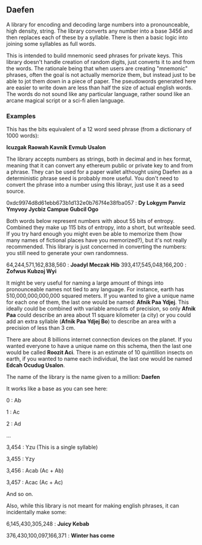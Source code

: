 Daefen
------

A library for encoding and decoding large numbers into a pronounceable, high density, string. The library converts any number into a base 3456 and then replaces each of these by a syllable. There is then a basic logic into joining some syllables as full words.  

This is intended to build mnemonic seed phrases for private keys. This library doesn't handle creation of random digits, just converts it to and from the words. The rationale being that when users are creating "mnemonic" phrases, often the goal is not actually memorize them, but instead just to be able to jot them down in a piece of paper. The pseudowords generated here are easier to write down are less than half the size of actual english words. The words do not sound like any particular language, rather sound like an arcane magical script or a sci-fi alien language.

### Examples

This has the bits equivalent of a 12 word seed phrase (from a dictionary of 1000 words):

**Icuzgak Raowah Kavnik Evmub Usalon**

The library accepts numbers as strings, both in decimal and in hex format, meaning that it can convert any ethereum public or private key to and from  a phrase. They can be used for a paper wallet althought using Daefen as a deterministic phrase seed is probably more useful. You don't need to convert the  phrase into a number using this librayr, just use it as a seed source.

0xdc9974d8d61ebb673b1d132e0b767f4e38fba057 : **Dy Lokgym Panviz Ymyvoy Jycbiz Campue Gubcil Ogo**

Both words below represent numbers with about 55 bits of entropy. Combined they make up 115 bits of entropy, into a short, but writeable seed. If you try hard enough you might even be able to memorize them (how many names of fictional places have you memorized?), but it's not really recommended. This library is just concerned in converting the numbers: you still need to generate your own randomness.

64,244,571,162,838,560 : **Joadyl Meczak Hib**
393,417,545,048,166,200 : **Zofwus Kubzoj Wyi**

It might be very useful for naming a large amount of things into pronounceable names not tied to any language. For instance, earth has 510,000,000,000,000 squared meters. If you wanted to give a unique name for each one of them, the last one would be named: **Afnik Paa Ydjej**. This ideally could be combined with variable amounts of precision, so only **Afnik Paa** could describe an area about 11 square kilometer (a city) or you could add an extra syllable (**Afnik Paa Ydjej Bo**) to describe an area with a precision of less than 3 cm.

There are about 8 billions internet connection devices on the planet. If you wanted everyone to have a unique name on this schema, then the last one would be called **Roozit Aci**. There is an estimate of 10 quintillion insects on earth, if you wanted to name each individual, the last one would be named **Edcah Ocudug Usalon**.

The name of the library is the name given to a million: **Daefen** 

It works like a base as you can see here:

0 : Ab

1 : Ac

2 : Ad

...

3,454 : Yzu (This is a single syllable)

3,455 : Yzy

3,456 : Acab (Ac + Ab)

3,457 : Acac (Ac + Ac)


And so on.

Also, while this library is not meant for making english phrases, it can incidentally make some:

6,145,430,305,248 : **Juicy Kebab** 

376,430,100,097,166,371 : **Winter has come** 


